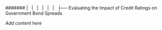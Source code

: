 ####### |   |   |   |   |   |   ├── Evaluating the Impact of Credit Ratings on Government Bond Spreads

*Add content here*